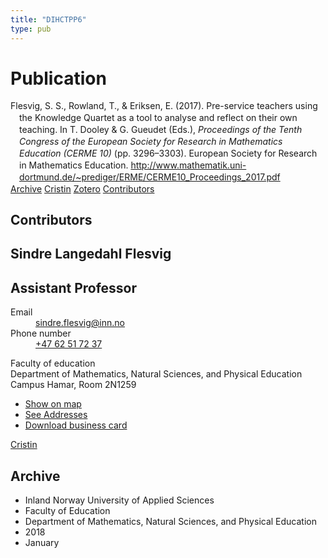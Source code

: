 ```yaml
---
title: "DIHCTPP6"
type: pub
---
```

<h1>Publication</h1>
<article id="csl-bib-container-DIHCTPP6" class="csl-bib-container">
  <div class="csl-bib-body" style="line-height: 1.35; padding-left: 1em; text-indent:-1em;">
  <div class="csl-entry">Flesvig, S. S., Rowland, T., &amp; Eriksen, E. (2017). Pre-service teachers using the Knowledge Quartet as a tool to analyse and reflect on their own teaching. In T. Dooley &amp; G. Gueudet (Eds.), <i>Proceedings of the Tenth Congress of the European Society for Research in Mathematics Education (CERME 10)</i> (pp. 3296&#x2013;3303). European Society for Research in Mathematics Education. <a href="http://www.mathematik.uni-dortmund.de/~prediger/ERME/CERME10_Proceedings_2017.pdf">http://www.mathematik.uni-dortmund.de/~prediger/ERME/CERME10_Proceedings_2017.pdf</a></div>
</div>
  <div class="csl-bib-buttons">
    <a href="#taxonomy-article-DIHCTPP6" class="csl-bib-button">Archive</a>
    <a href alt="Cristin URL" class="csl-bib-button">Cristin</a>
    <a href alt="Zotero URL" class="csl-bib-button">Zotero</a>
    <a href="#contributors-article-DIHCTPP6" class="csl-bib-button">Contributors</a>
  </div>
  <div id="csl-bib-meta-container-DIHCTPP6"></div>
</article>
<div id="csl-bib-meta-DIHCTPP6" class="csl-bib-meta">
  <article id="contributors-article-DIHCTPP6" class="contributors-article">
    <h1>Contributors</h1>
    <div class="personas">
<div class="vrtx-hinn-person-card">
<div class="photo">
<i class="lar la-user-circle missing-person"></i>
</div>
<div class="info">
<hgroup><h1>Sindre Langedahl Flesvig</h1>
<h2>Assistant Professor</h2>
</hgroup><dl>
<dt>Email</dt>
<dd>
<a href="mailto:sindre.flesvig@inn.no">sindre.flesvig@inn.no</a>
</dd>
<dt>Phone number</dt>
<dd><a href="tel:+4762517237">
+47 62 51 72 37
</a></dd>
</dl>
<p>
Faculty of education<br>
Department of Mathematics, Natural Sciences, and Physical Education<br>
Campus Hamar,
Room 2N1259
</p>
<ul class="vrtx-hinn-links">
<li><a href="https://www.google.com/maps?q=60.79677,11.07358">Show on map</a></li>
<li><a href="https://www.inn.no/english/find-an-employee/sindre-flesvig.html#vrtx-hinn-addresses">See Addresses</a></li>
<li><a href="https://www.inn.no/english/find-an-employee/sindre-flesvig.html?vrtx=vcf">Download business card</a></li>
</ul>
</div>
</div>
<a href="https://app.cristin.no/persons/show.jsf?id=779376" alt="Cristin URL" class="personas-cristin">Cristin</a>
</div>
  </article>
  <article id="taxonomy-article-DIHCTPP6" class="taxonomy-article">
    <h1>Archive</h1>
    <ul>
      <li>Inland Norway University of Applied Sciences</li>
      <li>Faculty of Education</li>
      <li>Department of Mathematics, Natural Sciences, and Physical Education</li>
      <li>2018</li>
      <li>January</li>
    </ul>
  </article>
</div>
